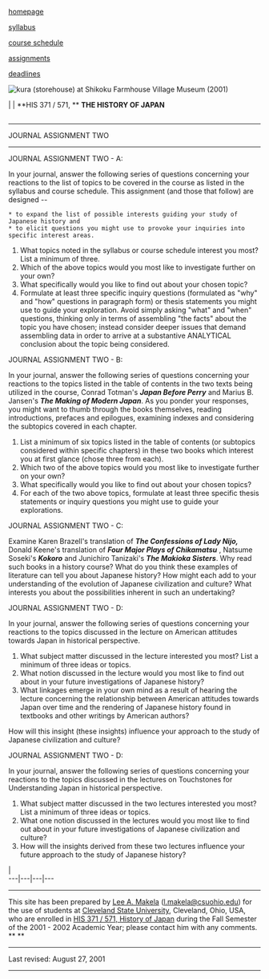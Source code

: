 



[homepage](index.html)

[syllabus](syl.html)

[course schedule](csc.html)

[assignments](assign.html)

[deadlines](dead.html)





![kura \(storehouse\) at Shikoku Farmhouse Village Museum
\(2001\)](entry01a.jpg)



|  |    **HIS 371 / 571,  ** **THE HISTORY OF JAPAN**

##

* * *

  
JOURNAL ASSIGNMENT TWO

* * *

    
JOURNAL ASSIGNMENT TWO - A:  
     
In your journal, answer the following series of questions concerning your
reactions to the list of topics to be covered in the course as listed in the
syllabus and course schedule. This assignment (and those that follow) are
designed --

    * to expand the list of possible interests guiding your study of Japanese history and 
    * to elicit questions you might use to provoke your inquiries into specific interest areas.
  


  1. What topics noted in the syllabus or course schedule interest you most? List a minimum of three.
  2. Which of the above topics would you most like to investigate further on your own?
  3. What specifically would you like to find out about your chosen topic?
  4. Formulate at least three specific inquiry questions (formulated as "why" and "how" questions in paragraph form) or thesis statements you might use to guide your exploration. Avoid simply asking "what" and "when" questions, thinking only in terms of assembling "the facts" about the topic you have chosen; instead consider deeper issues that demand assembling data in order to arrive at a substantive ANALYTICAL conclusion about the topic being considered.
  
  
JOURNAL ASSIGNMENT TWO - B:  
    
In your journal, answer the following series of questions concerning your
reactions to the topics listed in the table of contents in the two texts being
utilized in the course, Conrad Totman's **_Japan Before Perry_** and Marius B.
Jansen's **_The Making of Modern Japan_**. As you ponder your responses, you
might want to thumb through the books themselves, reading introductions,
prefaces and epilogues, examining indexes and considering the subtopics
covered in each chapter.  

  1. List a minimum of six topics listed in the table of contents (or subtopics considered within specific chapters) in these two books which interest you at first glance (chose three from each).
  2. Which two of the above topics would you most like to investigate further on your own?
  3. What specifically would you like to find out about your chosen topics?
  4. For each of the two above topics, formulate at least three specific thesis statements or inquiry questions you might use to guide your explorations.

JOURNAL ASSIGNMENT TWO - C:  
    
Examine Karen Brazell's translation of **_The Confessions of Lady Nijo,_**
Donald Keene's translation of **_Four Major Plays of Chikamatsu_** , Natsume
Soseki's **_Kokoro_** and Junichiro Tanizaki's **_The Makioka Sisters_**. Why
read such books in a history course?   What do you think these examples of
literature can tell you about Japanese history? How might each add to your
understanding of the evolution of Japanese civilization and culture?  What
interests you about the possibilities inherent in such an undertaking?  
     
JOURNAL ASSIGNMENT TWO - D:  
    
In your journal, answer the following series of questions concerning your
reactions to the topics discussed in the lecture on American attitudes towards
Japan in historical perspective.

  1. What subject matter discussed in the lecture interested you most?  List a minimum of three ideas or topics.
  2. What notion discussed in the lecture would you most like to find out about in your future investigations of Japanese history?
  3. What linkages emerge in your own mind  as a result of hearing the lecture concerning the relationship between American attitudes towards Japan over time and the rendering of Japanese history found in textbooks and other writings by American authors?
  
How will this insight (these insights) influence your approach to the study of
Japanese civilization and culture?

JOURNAL ASSIGNMENT TWO - D:  
    
In your journal, answer the following series of questions concerning your
reactions to the topics discussed in the lectures on Touchstones for
Understanding Japan in historical perspective.

  1. What subject matter discussed in the two lectures interested you most?  List a minimum of three ideas or topics.
  2. What one notion discussed in the lectures would you most like to find out about in your future investigations of Japanese civilization and culture?
  3. How will the insights derived from these two lectures influence your future approach to the study of Japanese history?

  

|  
---|---|---|---  
  
* * *

This site has been prepared by [Lee A.
Makela](http://www.csuohio.edu/history/fac-stf/lam.html)
([l.makela@csuohio.edu](mailto:l.makela@csuohio.edu)) for the use of students
at [Cleveland State University](http://www.csuohio.edu), Cleveland, Ohio, USA,
who are enrolled in [HIS 371 / 571, History of
Japan](http://www.csuohio.edu/history/Classes/371.html) during the Fall
Semester of the 2001 - 2002 Academic Year; please contact him with any
comments. **    **

* * *

Last revised: August 27, 2001

* * *


